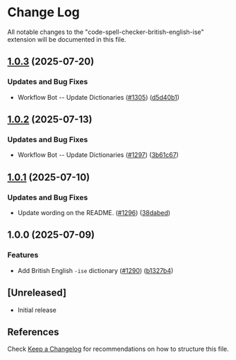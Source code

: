 # Change Log

All notable changes to the "code-spell-checker-british-english-ise" extension will be documented in this file.

## [1.0.3](https://github.com/streetsidesoftware/vscode-cspell-dict-extensions/compare/code-spell-checker-british-english-ise@1.0.2...code-spell-checker-british-english-ise@1.0.3) (2025-07-20)


### Updates and Bug Fixes

* Workflow Bot -- Update Dictionaries ([#1305](https://github.com/streetsidesoftware/vscode-cspell-dict-extensions/issues/1305)) ([d5d40b1](https://github.com/streetsidesoftware/vscode-cspell-dict-extensions/commit/d5d40b17fbe9df7451d8668cfff8da2921d912ef))

## [1.0.2](https://github.com/streetsidesoftware/vscode-cspell-dict-extensions/compare/code-spell-checker-british-english-ise@1.0.1...code-spell-checker-british-english-ise@1.0.2) (2025-07-13)


### Updates and Bug Fixes

* Workflow Bot -- Update Dictionaries ([#1297](https://github.com/streetsidesoftware/vscode-cspell-dict-extensions/issues/1297)) ([3b61c67](https://github.com/streetsidesoftware/vscode-cspell-dict-extensions/commit/3b61c67c728d0070a14078a4252e58141eb8eef5))

## [1.0.1](https://github.com/streetsidesoftware/vscode-cspell-dict-extensions/compare/code-spell-checker-british-english-ise@1.0.0...code-spell-checker-british-english-ise@1.0.1) (2025-07-10)


### Updates and Bug Fixes

* Update wording on the README. ([#1296](https://github.com/streetsidesoftware/vscode-cspell-dict-extensions/issues/1296)) ([38dabed](https://github.com/streetsidesoftware/vscode-cspell-dict-extensions/commit/38dabed06f7c6b447f9136f49477bec77faddf65))

## 1.0.0 (2025-07-09)


### Features

* Add British English `-ise` dictionary ([#1290](https://github.com/streetsidesoftware/vscode-cspell-dict-extensions/issues/1290)) ([b1327b4](https://github.com/streetsidesoftware/vscode-cspell-dict-extensions/commit/b1327b4d5ec262b35a21074cd5e8663ff46f8cc9))

## [Unreleased]

- Initial release

## References

Check [Keep a Changelog](http://keepachangelog.com/) for recommendations on how to structure this file.
